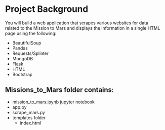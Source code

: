 # Project Background

You will build a web application that scrapes various websites for data related to the Mission to Mars and displays the information in a single HTML page using the following:

* BeautifulSoup
* Pandas
* Requests/Splinter
* MongoDB
* Flask
* HTML
* Bootstrap

## Missions_to_Mars folder contains:

* mission_to_mars.ipynb jupyter notebook
* app.py
* scrape_mars.py
* templates folder
  * index.html
